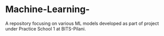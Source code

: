 # Machine-Learning-
A repository focusing on various ML models developed as part of project under Practice School 1 at BITS-Pilani.
